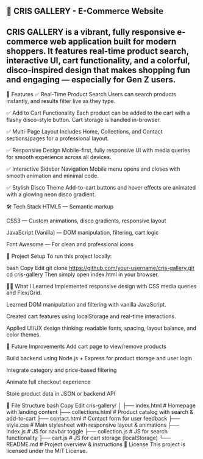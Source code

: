 ## 🌟 CRIS GALLERY - E-Commerce Website

## CRIS GALLERY is a vibrant, fully responsive e-commerce web application built for modern shoppers. It features real-time product search, interactive UI, cart functionality, and a colorful, disco-inspired design that makes shopping fun and engaging — especially for Gen Z users.

🚀 Features
✅ Real-Time Product Search
Users can search products instantly, and results filter live as they type.

✅ Add to Cart Functionality
Each product can be added to the cart with a flashy disco-style button. Cart storage is handled in-browser.

✅ Multi-Page Layout
Includes Home, Collections, and Contact sections/pages for a professional layout.

✅ Responsive Design
Mobile-first, fully responsive UI with media queries for smooth experience across all devices.

✅ Interactive Sidebar Navigation
Mobile menu opens and closes with smooth animation and minimal code.

✅ Stylish Disco Theme
Add-to-cart buttons and hover effects are animated with a glowing neon disco gradient.

🛠️ Tech Stack
HTML5 — Semantic markup

CSS3 — Custom animations, disco gradients, responsive layout

JavaScript (Vanilla) — DOM manipulation, filtering, cart logic

Font Awesome — For clean and professional icons

📌 Project Setup
To run this project locally:

bash
Copy
Edit
git clone https://github.com/your-username/cris-gallery.git
cd cris-gallery
Then simply open index.html in your browser.

🧑‍💻 What I Learned
Implemented responsive design with CSS media queries and Flex/Grid.

Learned DOM manipulation and filtering with vanilla JavaScript.

Created cart features using localStorage and real-time interactions.

Applied UI/UX design thinking: readable fonts, spacing, layout balance, and color themes.

🔧 Future Improvements
 Add cart page to view/remove products

 Build backend using Node.js + Express for product storage and user login

 Integrate category and price-based filtering

 Animate full checkout experience

 Store product data in JSON or backend API

📂 File Structure
bash
Copy
Edit
cris-gallery/
│
├── index.html          # Homepage with landing content
├── collections.html    # Product catalog with search & add-to-cart
├── contact.html        # Contact form for user feedback
├── style.css           # Main stylesheet with responsive layout & animations
├── index.js            # JS for navbar toggle
├── collection.js       # JS for search functionality
├── cart.js             # JS for cart storage (localStorage)
└── README.md           # Project overview & instructions
📄 License
This project is licensed under the MIT License.

